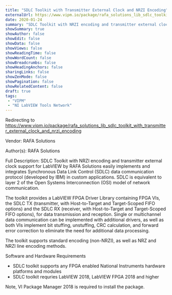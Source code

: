 ```yaml
---
title: "SDLC Toolkit with Transmitter External Clock and NRZI Encoding"
externalUrl: https://www.vipm.io/package/rafa_solutions_lib_sdlc_toolkit_with_transmitter_external_clock_and_nrzi_encoding
date: 2020-01-24
summary: "SDLC Toolkit with NRZI encoding and transmitter external clock support for LabVIEW by RAFA Solutions easily implements and integrates Synchronous Data Link Control (SDLC) data communication protocol (developed by IBM) in custom applications."
showSummary: true
showAuthor: false
showEdit: false
showData: false
showViews: false
showReadingTime: false
showWordCount: false
showBreadcrumbs: false
showHeadingAnchors: false
sharingLinks: false
showZenMode: false
showPagination: false
showRelatedContent: false
draft: true
tags:
 - "VIPM"
 - "NI LabVIEW Tools Network"
---
```


Redirecting to https://www.vipm.io/package/rafa_solutions_lib_sdlc_toolkit_with_transmitter_external_clock_and_nrzi_encoding

Vendor: RAFA Solutions

Author(s): RAFA Solutions
 
Full Description:
SDLC Toolkit with NRZI encoding and transmitter external clock support for LabVIEW by RAFA Solutions easily implements and integrates Synchronous Data Link Control (SDLC) data communication protocol (developed by IBM) in custom applications. SDLC is equivalent to layer 2 of the Open Systems Interconnection (OSI) model of network communication. 

The toolkit provides a LabVIEW FPGA Driver Library containing FPGA VIs, the SDLC TX (transmitter, with Host-to-Target and Target-Scoped FIFO options) and the SDLC RX (receiver, with Host-to-Target and Target-Scoped FIFO options), for data transmission and reception. Single or multichannel data communication can be implemented with additional drivers, as well as both VIs implement bit stuffing, unstuffing, CRC calculation, and forward error correction to eliminate the need for additional data processing.

The toolkit supports standard encoding (non-NRZI), as well as NRZ and NRZI line encoding methods.

Software and Hardware Requirements

- SDLC toolkit supports any FPGA enabled National Instruments hardware platforms and modules 
- SDLC toolkit requries LabVIEW 2018, LabVIEW FPGA 2018 and higher 

Note, VI Package Manager 2018 is required to install the package.